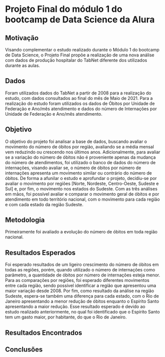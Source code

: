 # Projeto Final do módulo 1 do bootcamp de Data Science da Alura

## Motivação

Visando complementar o estudo realizado durante o Módulo 1 do bootcamp de Data Science, o Projeto Final propõe a realização de uma nova análise com dados de produção hospitalar do TabNet diferente dos utilizados durante as aulas.

## Dados

Foram utilizados dados do TabNet a partir de 2008 para a realização do estudo, com dados consultados ao final do mês de Maio de 2021. Para a realização do estudo foram utilizados os dados de Óbitos por Unidade de Federação e Ano/mês atendimento e dados do número de Internações por Unidade de Federação e Ano/mês atendimento.

## Objetivo

O objetivo do projeto foi analisar a base de dados, buscando avaliar o movimento do número de óbitos por região, avaliando se a média mensal vem reduzindo ou crescendo nos últimos anos. Adicionalmente, para avaliar se a variação do número de óbitos não é proveniente apenas da mudança do número de atendimentos, foi utilizado o banco de dados do número de internações, visando avaliar se, o número de óbitos por número de internações apresenta um movimento similar ou contrário do número de óbitos.
De forma a afunilar o estudo e aprofundar o projeto, decidiu-se por avaliar o movimento por regiões [Norte, Nordeste, Centro-Oeste, Sudeste e Sul] e, por fim, o movimento nos estados do Sudeste. Com as três análises em mãos, foi possível avaliar e comparar o movimento geral de óbitos e por atendimento em todo território nacional, com o movimento para cada região e com cada estado da região Sudeste.

## Metodologia

Primeiramente foi avaliado a evolução do número de óbitos em toda região nacional.

## Resultados Esperados

Foi esperado resultados de um ligeiro crescimento do número de óbitos em todas as regiões, porém, quando utilizado o número de internações como parâmetro, a quantidade de óbitos por número de internações esteja menor.
Para as comparações por regiões, foi esperado diferentes movimentos entre cada região, sendo possível identificar a região que apresentou uma maior variação desde 2008.
Por fim, como resultado da análise na região Sudeste, espera-se também uma diferença para cada estado, com o Rio de Janeiro apresentando a menor redução de óbitos enquanto o Espírito Santo apresentando a maior redução. Esse resultado esperado é devido ao estudo realizado anteriormente, no qual foi identificado que o Espírito Santo tem um gasto maior, por habitante, do que o Rio de Janeiro.

## Resultados Encontrados

## Conclusões
